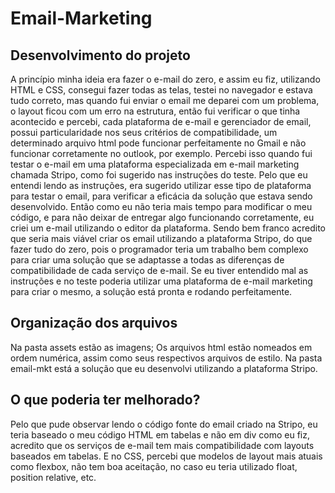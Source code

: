 # Email-Marketing

## Desenvolvimento do projeto

A princípio minha ideia era fazer o e-mail do zero, e assim eu fiz, utilizando HTML e CSS, consegui fazer todas as telas, testei no navegador e estava tudo correto, mas quando fui enviar o email me deparei com um problema, o layout ficou com um erro na estrutura, então fui verificar o que tinha acontecido e percebi, cada plataforma de e-mail e gerenciador de email, possui particularidade nos seus critérios de compatibilidade, um determinado arquivo html pode funcionar perfeitamente no Gmail e não funcionar corretamente no outlook, por exemplo.
Percebi isso quando fui testar o e-mail em uma plataforma especializada em e-mail marketing chamada Stripo, como foi sugerido nas instruções do teste.
Pelo que eu entendi lendo as instruções, era sugerido utilizar esse tipo de plataforma para testar o email, para verificar a eficácia da solução que estava sendo desenvolvido.
Então como eu não teria mais tempo para modificar o meu código, e para não deixar de entregar algo funcionando corretamente,  eu criei um e-mail utilizando o editor da plataforma.
Sendo bem franco acredito que seria mais viável criar os email utilizando a plataforma Stripo, do que fazer tudo do zero, pois o programador teria um trabalho bem complexo para criar uma solução que se adaptasse a todas as diferenças de compatibilidade de cada serviço de e-mail.
Se eu tiver entendido mal as instruções e no teste poderia utilizar uma plataforma de e-mail marketing para criar o mesmo, a solução está pronta e rodando perfeitamente.
 
## Organização dos arquivos

Na pasta assets estão as imagens;
Os arquivos html estão nomeados em ordem numérica, assim como seus respectivos arquivos de estilo.
Na pasta email-mkt está a solução que eu desenvolvi utilizando a plataforma Stripo.
 
## O que poderia ter melhorado?

Pelo que pude observar lendo o código fonte do email criado na Stripo, eu teria baseado o meu código HTML em tabelas e não em div como eu fiz, acredito que os serviços de e-mail tem mais compatibilidade com layouts baseados em tabelas. E no CSS, percebi que modelos de layout mais atuais como flexbox, não tem boa aceitação, no caso eu teria utilizado float, position relative, etc.

